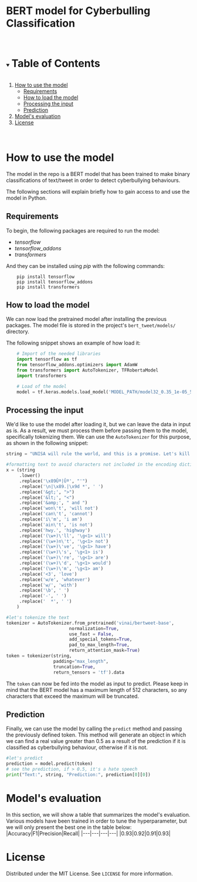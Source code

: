<!-- Title -->

# BERT model for Cyberbulling Classification
<br>

<!-- TABLE OF CONTENTS -->

<details open="open">
  <summary><h1 style="display: inline-block">Table of Contents</h1></summary>
  <ol>
    <li>
        <a href="#how-to-use-the-model">How to use the model</a>
        <ul>
         <li><a href="#requirements">Requirements</a></li>
         <li><a href="#how-to-load-the-model">How to load the model</a></li>
         <li><a href="#processing-the-input">Processing the input</a></li>
         <li><a href="#prediction">Prediction</a></li>
      </ul>
    </li>
    <li><a href="#models-evaluation">Model's evaluation</a></li>
    <li><a href="#license">License</a></li>
  </ol>
</details>

<br>

<!-- Introduction -->
# **How to use the model**
The model in the repo is a BERT model that has been trained to make binary classifications of text/tweet in order to detect cyberbullying behaviours.

The following sections will explain briefly how to gain access to and use the model in Python.
## **Requirements**
To begin, the following packages are required to run the model:
- *tensorflow*
- *tensorflow_addons*
- *transformers*

And they can be installed using *pip* with the following commands:
```
    pip install tensorflow
    pip install tensorflow_addons
    pip install transformers
```

## **How to load the model**
We can now load the pretrained model after installing the previous packages.
The model file is stored in the project's `bert_tweet/models/` directory. 

The following snippet shows an example of how load it:

```python
    # Import of the needed libraries
    import tensorflow as tf
    from tensorflow_addons.optimizers import AdamW
    from transformers import AutoTokenizer, TFRobertaModel
    import transformers

    # Load of the model
    model = tf.keras.models.load_model('MODEL_PATH/model32_0.35_1e-05_5e-07.h5',custom_objects={"TFRobertaModel": transformers.TFRobertaModel})
```

## **Processing the input**
We'd like to use the model after loading it, but we can leave the data in input as is. As a result, we must process them before passing them to the model, specifically tokenizing them. We can use the `AutoTokenizer` for this purpose, as shown in the following snippet:

```python
string = "UNISA will rule the world, and this is a promise. Let's kill other university students and make them our slaves."

#formatting text to avoid characters not included in the encoding dictionary of the tokenizer
x = (string
     .lower()     
     .replace('\x89Ûª|Ûª', "'")
     .replace('\n|\x89.|\x9d *', ' ')
     .replace('&gt;', ">")
     .replace('&lt;', "<")
     .replace('&amp;', " and ")
     .replace('won\'t', 'will not')
     .replace('can\'t', 'cannot')
     .replace('i\'m', 'i am')
     .replace('ain\'t', 'is not')
     .replace('hwy.', 'highway')
     .replace('(\w+)\'ll', '\g<1> will')
     .replace('(\w+)n\'t', '\g<1> not')
     .replace('(\w+)\'ve', '\g<1> have')
     .replace('(\w+)\'s', '\g<1> is')
     .replace('(\w+)\'re', '\g<1> are')
     .replace('(\w+)\'d', '\g<1> would')     
     .replace('(\w+)\'m', '\g<1> am')
     .replace('<3', 'love')
     .replace('w/e', 'whatever')
     .replace('w/', 'with')    
     .replace('\b', ' ')
     .replace('-', ' ')
     .replace('  *', ' ')
    )

#let's tokenize the text
tokenizer = AutoTokenizer.from_pretrained('vinai/bertweet-base', 
                        normalization=True, 
                        use_fast = False,
                        add_special_tokens=True,
                        pad_to_max_length=True,
                        return_attention_mask=True)
token = tokenizer(string, 
                  padding="max_length", 
                  truncation=True,
                  return_tensors = 'tf').data

```
The `token` can now be fed into the model as input to predict. Please keep in mind that the BERT model has a maximum length of 512 characters, so any characters that exceed the maximum will be truncated.

## **Prediction**
Finally, we can use the model by calling the `predict` method and passing the previously defined token. This method will generate an object in which we can find a real value greater than 0.5 as a result of the prediction if it is classified as cyberbullying behaviour, otherwise if it is not.

```python
#let's predict
prediction = model.predict(token)
# see the prediction, if > 0.5, it's a hate speech
print("Text:", string, "Prediction:", prediction[0][0])
```

# **Model's evaluation**
In this section, we will show a table that summarizes the model's evaluation. Various models have been trained in order to tune the hyperparameter, but we will only present the best one in the table below:
|Accuracy|F1|Precision|Recall|
|---|---|---|---|
|0.93|0.92|0.91|0.93|


<!-- LICENSE -->

# **License**

Distributed under the MIT License. See `LICENSE` for more information.


<!-- MARKDOWN LINKS & IMAGES -->
<!-- https://www.markdownguide.org/basic-syntax/#reference-style-links -->
[contributors-shield]: https://img.shields.io/github/contributors/github_username/repo.svg?style=for-the-badge
[contributors-url]: https://github.com/github_username/repo/graphs/contributors
[forks-shield]: https://img.shields.io/github/forks/github_username/repo.svg?style=for-the-badge
[forks-url]: https://github.com/github_username/repo/network/members
[stars-shield]: https://img.shields.io/github/stars/github_username/repo.svg?style=for-the-badge
[stars-url]: https://github.com/github_username/repo/stargazers
[issues-shield]: https://img.shields.io/github/issues/github_username/repo.svg?style=for-the-badge
[issues-url]: https://github.com/github_username/repo/issues
[license-shield]: https://img.shields.io/github/license/github_username/repo.svg?style=for-the-badge
[license-url]: https://github.com/github_username/repo/blob/master/LICENSE.txt
[linkedin-shield]: https://img.shields.io/badge/-LinkedIn-black.svg?style=for-the-badge&logo=linkedin&colorB=555
[linkedin-url]: https://linkedin.com/in/github_username
